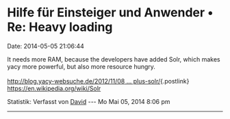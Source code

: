 Hilfe für Einsteiger und Anwender • Re: Heavy loading
=====================================================

Date: 2014-05-05 21:06:44

It needs more RAM, because the developers have added Solr, which makes
yacy more powerful, but also more resource hungry.\
\
[http://blog.yacy-websuche.de/2012/11/08 \...
plus-solr/](http://blog.yacy-websuche.de/2012/11/08/yacy-1-2-plus-solr/){.postlink}\
<https://en.wikipedia.org/wiki/Solr>

Statistik: Verfasst von
[David](http://forum.yacy-websuche.de/memberlist.php?mode=viewprofile&u=8887)
--- Mo Mai 05, 2014 8:06 pm

------------------------------------------------------------------------
